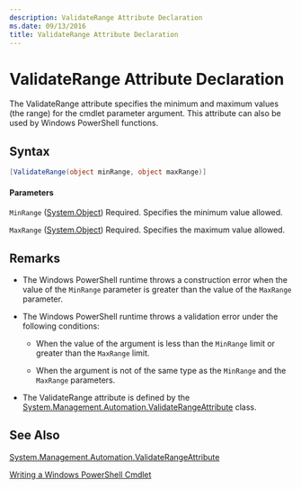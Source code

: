 ```yaml
---
description: ValidateRange Attribute Declaration
ms.date: 09/13/2016
title: ValidateRange Attribute Declaration
---
```

# ValidateRange Attribute Declaration

The ValidateRange attribute specifies the minimum and maximum values (the range) for the cmdlet parameter argument. This attribute can also be used by Windows PowerShell functions.

## Syntax

```csharp
[ValidateRange(object minRange, object maxRange)]
```

#### Parameters

`MinRange` ([System.Object](/dotnet/api/system.object))
Required. Specifies the minimum value allowed.

`MaxRange` ([System.Object](/dotnet/api/system.object))
Required. Specifies the maximum value allowed.

## Remarks

- The Windows PowerShell runtime throws a construction error when the value of the `MinRange` parameter is greater than the value of the `MaxRange` parameter.

- The Windows PowerShell runtime throws a validation error under the following conditions:

  - When the value of the argument is less than the `MinRange` limit or greater than the `MaxRange` limit.

  - When the argument is not of the same type as the `MinRange` and the `MaxRange` parameters.

- The ValidateRange attribute is defined by the [System.Management.Automation.ValidateRangeAttribute](/dotnet/api/System.Management.Automation.ValidateRangeAttribute) class.

## See Also

[System.Management.Automation.ValidateRangeAttribute](/dotnet/api/System.Management.Automation.ValidateRangeAttribute)

[Writing a Windows PowerShell Cmdlet](./writing-a-windows-powershell-cmdlet.md)
